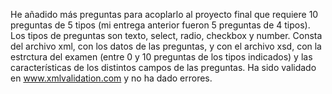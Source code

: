 He añadido más preguntas para acoplarlo al proyecto final que requiere 
10 preguntas de 5 tipos (mi entrega anterior fueron 5 preguntas de 4 tipos).
Los tipos de preguntas son texto, select, radio, checkbox y number.
Consta del archivo xml, con los datos de las preguntas, y con el archivo xsd, con la estrctura del examen
(entre 0 y 10 preguntas de los tipos indicados) y las características de los distintos campos de las preguntas.
Ha sido validado en www.xmlvalidation.com y no ha dado errores.

